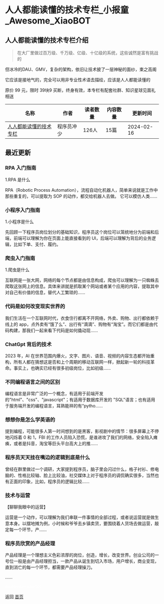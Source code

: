 # 人人都能读懂的技术专栏_小报童_Awesome_XiaoBOT

## 人人都能读懂的技术专栏介绍
> 在大厂里做过百万级、千万级、亿级、十亿级的系统，这些诚然是富有挑战的    
    
但冰冷的DAU、GMV，复杂的架构，依旧让技术披了一层神秘的面纱，束之高阁    
    
它应该是接地气的，完全可以用非专业性术语去描绘，应该是人人都能读懂的    
    
原价 99 元，限时 39块9 买断，终身有效，本专栏有配套社群、知识星球见面礼相送  
  


|名称|作者|读者数量|内容数量|更新时间|
|---|---|---|---|---|
|[人人都能读懂的技术专栏](https://xiaobot.net/p/pikachonghh?refer=0b133df9-27dc-423b-8101-639049001c13)|程序员冲少|126人|15篇|2024-02-16|

## 最近更新
### RPA 入门指南

1.RPA 是什么

RPA（Robotic Process Automation），流程自动化机器人，简单来说就是工作中那些重复的，可以提取为 SOP
的动作，都交给机器人去做。 它可以模仿人类......

### 小程序入门指南

1.小程序是什么

先回顾一下程序员岗位划分的基础知识，程序员这个岗位可以笼统地分为前端和后端，前端可以理解为你在页面上能直接看到的
UI，后端可以理解为背后的业务逻辑，比如下单、支付、履约。

### 爬虫入门指南

1.爬虫是什么

互联网是一张大网，网络的每个节点都是由信息构成，爬虫可以理解为一只蜘蛛去爬取这张网上的信息。具体来讲就是抓取某个网站或者某个应用的内容，提取其中对自己有价值的信息，替代人工繁琐的......

### 代码是如何改变现实世界的

我们生活在一个互联网时代，衣食住行都离不开网络，外卖、购物、出行都依赖于线上的
app，点外卖有“饿了么”、出行有“滴滴”、购物有“淘宝”。而它们都是由代码构建，那我们一起来看下代码是如何撬动现......

### ChatGpt 背后的技术

2023 年，AI
在世界范围内爆火，文字、图片、语音、视频的内容生态都开始重构，所有人都在猜想这是否和上个周期的移动互联网一样，掀起新一轮的科技革命。事实上，也确实已经有很多初级岗位，比如初级......

### 不同编程语言之间的区别

编程语言是非常广泛的一个概念，有适用于前端开发的"html"、"css"、"javascript"；有适用于数据库开发的
"SQL"语言；也有适用于服务端开发的编程语言，耳熟能祥的有“pytho......

### 想想你是怎么学英语的

提到编程，可能很多人第一时间想到的是黑客，影视剧中的情节：很多屏幕上不停地闪烁着 0 和 1，FBI
的工作人员陷入恐慌，是谁进攻了我们的网络，安全陷入瘫痪，或者是抖音，淘宝等巨头平台高大上的推......

### 程序员天天挂在嘴边的逻辑到底是什么

曾经在群里做过一个调研，大家提到程序员，脑子里会闪过什么，格子衬衫、修电脑的、性格比较轴、脸上比较油，社交媒体上对于程序员的调侃确实很多，当然也有正面的印象，比如，程序员的逻辑比较......

### 技术与运营

【聊聊我眼中的运营】

运营是一个动作，可以理解为我们串联一件事情的全部过程，或者说运营就是做生意本身。以摆地摊为例，小时候和爷爷去乡镇卖货，要围绕着人货场去做运营，敲定每一个环节，产......

### 程序员欣赏的产品经理

产品经理是一个理想主义色彩浓厚的岗位，创造，增长，改变世界。创业公司的一号位一般是由产品经理担当，一款产品从诞生到切入市场，用户增长，商业变现，直到消亡的每一个环节，都需要产品经理操刀。

......


<a href="https://github.com/Reno9527/awesome-xiaobot" style="color: white; text-decoration: none;">awesome-xiaobot</a>

返回 [首页](../README.md)

